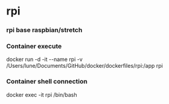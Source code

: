 # rpi 

### rpi base raspbian/stretch

### Container execute 
docker run -d -it --name rpi -v /Users/lune/Documents/GitHub/docker/dockerfiles/rpi:/app rpi 

### Container shell connection 
docker exec -it rpi /bin/bash
